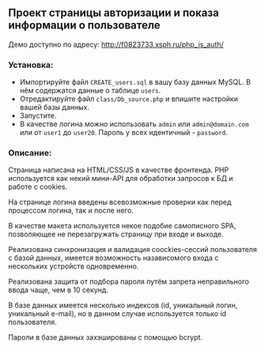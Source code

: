 ## Проект страницы авторизации и показа информации о пользователе

Демо доступно по адресу: http://f0823733.xsph.ru/php_js_auth/

### Установка:

- Импортируйте файл `CREATE_users.sql` в вашу базу данных MySQL. В нём содержатся данные о таблице `users`.
- Отредактируйте файл `class/Db_source.php` и впишите настройки вашей базы данных.
- Запустите.
- В качестве логина можно использовать `admin` или `admin@domain.com` или от `user1` до `user20`. Пароль у всех идентичный - `password`.

### Описание:

Страница написана на HTML/CSS/JS в качестве фронтенда. PHP используется как некий мини-API для обработки запросов к БД и работе с cookies.

На странице логина введены всевозможные проверки как перед процессом логина, так и после него.

В качестве макета используется некое подобие самописного SPA, позволяющее не перезагружать страницу при входе и выходе.

Реализована синхронизация и валидация coockies-сессий пользователя с базой данных, имеется возможность назависомого входа с нескольких устройств одновременно.

Реализована защита от подбора пароля путём запрета неправильного ввода чаще, чем в 10 секунд.

В базе данных имеется несколько индексов (id, уникальный логин, уникальный e-mail), но в данном случае используется только id пользователя.

Пароли в базе данных захэшированы с помощью bcrypt.